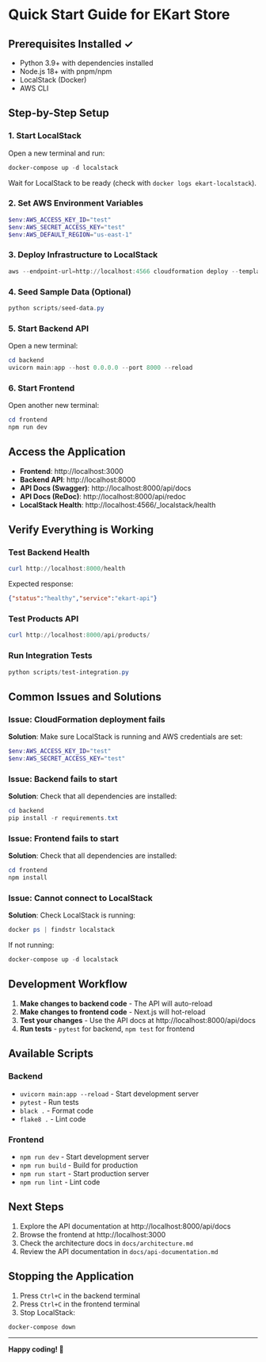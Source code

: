 # Quick Start Guide for EKart Store

## Prerequisites Installed ✓
- Python 3.9+ with dependencies installed
- Node.js 18+ with pnpm/npm
- LocalStack (Docker)
- AWS CLI

## Step-by-Step Setup

### 1. Start LocalStack
Open a new terminal and run:
```powershell
docker-compose up -d localstack
```

Wait for LocalStack to be ready (check with `docker logs ekart-localstack`).

### 2. Set AWS Environment Variables
```powershell
$env:AWS_ACCESS_KEY_ID="test"
$env:AWS_SECRET_ACCESS_KEY="test"
$env:AWS_DEFAULT_REGION="us-east-1"
```

### 3. Deploy Infrastructure to LocalStack
```powershell
aws --endpoint-url=http://localhost:4566 cloudformation deploy --template-file infrastructure/cloudformation/main.yml --stack-name ekart-dev --parameter-overrides Environment=dev --capabilities CAPABILITY_IAM
```

### 4. Seed Sample Data (Optional)
```powershell
python scripts/seed-data.py
```

### 5. Start Backend API
Open a new terminal:
```powershell
cd backend
uvicorn main:app --host 0.0.0.0 --port 8000 --reload
```

### 6. Start Frontend
Open another new terminal:
```powershell
cd frontend
npm run dev
```

## Access the Application

- **Frontend**: http://localhost:3000
- **Backend API**: http://localhost:8000
- **API Docs (Swagger)**: http://localhost:8000/api/docs
- **API Docs (ReDoc)**: http://localhost:8000/api/redoc
- **LocalStack Health**: http://localhost:4566/_localstack/health

## Verify Everything is Working

### Test Backend Health
```powershell
curl http://localhost:8000/health
```

Expected response:
```json
{"status":"healthy","service":"ekart-api"}
```

### Test Products API
```powershell
curl http://localhost:8000/api/products/
```

### Run Integration Tests
```powershell
python scripts/test-integration.py
```

## Common Issues and Solutions

### Issue: CloudFormation deployment fails
**Solution**: Make sure LocalStack is running and AWS credentials are set:
```powershell
$env:AWS_ACCESS_KEY_ID="test"
$env:AWS_SECRET_ACCESS_KEY="test"
```

### Issue: Backend fails to start
**Solution**: Check that all dependencies are installed:
```powershell
cd backend
pip install -r requirements.txt
```

### Issue: Frontend fails to start
**Solution**: Check that all dependencies are installed:
```powershell
cd frontend
npm install
```

### Issue: Cannot connect to LocalStack
**Solution**: Check LocalStack is running:
```powershell
docker ps | findstr localstack
```

If not running:
```powershell
docker-compose up -d localstack
```

## Development Workflow

1. **Make changes to backend code** - The API will auto-reload
2. **Make changes to frontend code** - Next.js will hot-reload
3. **Test your changes** - Use the API docs at http://localhost:8000/api/docs
4. **Run tests** - `pytest` for backend, `npm test` for frontend

## Available Scripts

### Backend
- `uvicorn main:app --reload` - Start development server
- `pytest` - Run tests
- `black .` - Format code
- `flake8 .` - Lint code

### Frontend
- `npm run dev` - Start development server
- `npm run build` - Build for production
- `npm run start` - Start production server
- `npm run lint` - Lint code

## Next Steps

1. Explore the API documentation at http://localhost:8000/api/docs
2. Browse the frontend at http://localhost:3000
3. Check the architecture docs in `docs/architecture.md`
4. Review the API documentation in `docs/api-documentation.md`

## Stopping the Application

1. Press `Ctrl+C` in the backend terminal
2. Press `Ctrl+C` in the frontend terminal
3. Stop LocalStack:
```powershell
docker-compose down
```

---

**Happy coding! 🚀**

